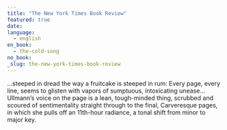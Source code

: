 ```yaml
---
title: "The New York Times Book Review"
featured: true
date:
language:
  - english
en_book:
  - the-cold-song
no_book:
_slug: the-new-york-times-book-review
---
```


…steeped in dread the way a fruitcake is steeped in rum: Every page, every line, seems to glisten with vapors of sumptuous, intoxicating unease…Ullmann’s voice on the page is a lean, tough-minded thing, scrubbed and scoured of sentimentality straight through to the final, Carveresque pages, in which she pulls off an 11th-hour radiance, a tonal shift from minor to major key.

